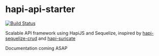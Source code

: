 # hapi-api-starter

[![Build Status](https://travis-ci.org/labibramadhan/hapi-api-starter.svg?branch=master)](https://travis-ci.org/labibramadhan/hapi-api-starter)

Scalable API framework using HapiJS and Sequelize, inspired by [hapi-sequelize-crud](https://github.com/mdibaiee/hapi-sequelize-crud) and [hapi-suricate](https://github.com/viniciusbo/hapi-suricate)

Documentation coming ASAP
